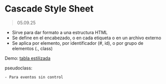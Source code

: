 # Cascade Style Sheet

> 05.09.25

- Sirve para dar formato a una estructura HTML
- Se define en el encabezado, o en cada etiqueta o en un archivo externo
- Se aplica por elemento, por identificador (#, id), o por grupo de elementos (., class)

Demo:
    [tabla estilizada](./index.html)

pseudoclass:

    - Para eventos sin control

